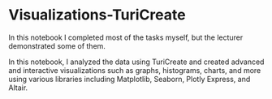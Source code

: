 # Visualizations-TuriCreate

In this notebook I completed most of the tasks myself, but the lecturer demonstrated some of them.

In this notebook, I analyzed the data using TuriCreate and created advanced and interactive visualizations such as graphs, histograms, charts, 
and more using various libraries including Matplotlib, Seaborn, Plotly Express, and Altair.
